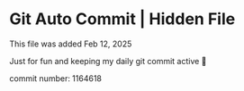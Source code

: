 # Git Auto Commit | Hidden File

This file was added Feb 12, 2025

Just for fun and keeping my daily git commit active 🤪

commit number: 1164618
